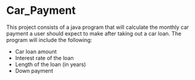 # Car_Payment
This project consists of a java program that will calculate the monthly car payment a user should expect to make after taking out a car loan.
The program will include the following:
- Car loan amount
- Interest rate of the loan
- Length of the loan (in years)
- Down payment
